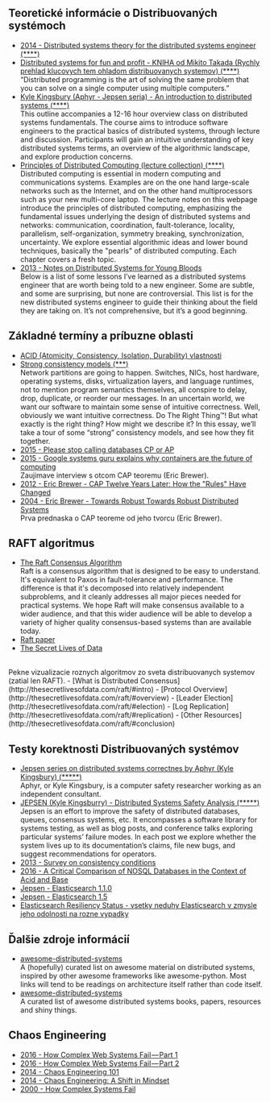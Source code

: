## Teoretické informácie o Distribuovaných systémoch

- [2014 - Distributed systems theory for the distributed systems engineer (****)](http://the-paper-trail.org/blog/distributed-systems-theory-for-the-distributed-systems-engineer/)
- [Distributed systems for fun and profit - KNIHA od Mikito Takada (Rychly prehlad klucovych tem ohladom distribuovanych systemov) (****)](http://book.mixu.net/distsys/index.html)  
“Distributed programming is the art of solving the same problem that you can solve on a single computer using multiple computers.”
- [Kyle Kingsbury (Aphyr - Jepsen seria) - An introduction to distributed systems (****)](https://github.com/aphyr/distsys-class)  
This outline accompanies a 12-16 hour overview class on distributed systems fundamentals. The course aims to introduce software engineers to the practical basics of distributed systems, through lecture and discussion. Participants will gain an intuitive understanding of key distributed systems terms, an overview of the algorithmic landscape, and explore production concerns.
- [Principles of Distributed Computing (lecture collection) (****)](http://disco.ethz.ch/lectures/podc_allstars/)  
Distributed computing is essential in modern computing and communications systems. Examples are on the one hand large-scale networks such as the Internet, and on the other hand multiprocessors such as your new multi-core laptop. The lecture notes on this webpage introduce the principles of distributed computing, emphasizing the fundamental issues underlying the design of distributed systems and networks: communication, coordination, fault-tolerance, locality, parallelism, self-organization, symmetry breaking, synchronization, uncertainty. We explore essential algorithmic ideas and lower bound techniques, basically the "pearls" of distributed computing. Each chapter covers a fresh topic.
- [2013 - Notes on Distributed Systems for Young Bloods](https://www.somethingsimilar.com/2013/01/14/notes-on-distributed-systems-for-young-bloods/)  
Below is a list of some lessons I’ve learned as a distributed systems engineer that are worth being told to a new engineer. Some are subtle, and some are surprising, but none are controversial. This list is for the new distributed systems engineer to guide their thinking about the field they are taking on. It’s not comprehensive, but it’s a good beginning.


## Základné termíny a príbuzne oblasti


- [ACID (Atomicity, Consistency, Isolation, Durability) vlastnosti](http://www.service-architecture.com/articles/database/acid_properties.html)
- [Strong consistency models (***)](https://aphyr.com/posts/313-strong-consistency-models)  
Network partitions are going to happen. Switches, NICs, host hardware, operating systems, disks, virtualization layers, and language runtimes, not to mention program semantics themselves, all conspire to delay, drop, duplicate, or reorder our messages. In an uncertain world, we want our software to maintain some sense of intuitive correctness.
Well, obviously we want intuitive correctness. Do The Right Thing™! But what exactly is the right thing? How might we describe it? In this essay, we’ll take a tour of some “strong” consistency models, and see how they fit together.  
- [2015 - Please stop calling databases CP or AP](https://martin.kleppmann.com/2015/05/11/please-stop-calling-databases-cp-or-ap.html)  
- [2015 - Google systems guru explains why containers are the future of computing](https://medium.com/s-c-a-l-e/google-systems-guru-explains-why-containers-are-the-future-of-computing-87922af2cf95#.hwoumfy6x)  
Zaujimave interview s otcom CAP teoremu (Eric Brewer).
- [2012 - Eric Brewer - CAP Twelve Years Later: How the "Rules" Have Changed](https://www.infoq.com/articles/cap-twelve-years-later-how-the-rules-have-changed)
- [2004 - Eric Brewer - Towards Robust Towards Robust Distributed Systems](https://www.cs.berkeley.edu/~brewer/cs262b-2004/PODC-keynote.pdf)  
Prva prednaska o CAP teoreme od jeho tvorcu (Eric Brewer).


## RAFT algoritmus

- [The Raft Consensus Algorithm](https://raft.github.io/)  
Raft is a consensus algorithm that is designed to be easy to understand. It's equivalent to Paxos in fault-tolerance and performance. The difference is that it's decomposed into relatively independent subproblems, and it cleanly addresses all major pieces needed for practical systems. We hope Raft will make consensus available to a wider audience, and that this wider audience will be able to develop a variety of higher quality consensus-based systems than are available today.
- [Raft paper](https://raft.github.io/raft.pdf)
- [The Secret Lives of Data](http://thesecretlivesofdata.com/raft/)
<br>
Pekne vizualizacie roznych algoritmov zo sveta distribuovanych systemov (zatial len RAFT).
 - [What is Distributed Consensus](http://thesecretlivesofdata.com/raft/#intro)
 - [Protocol Overview](http://thesecretlivesofdata.com/raft/#overview)
 - [Leader Election](http://thesecretlivesofdata.com/raft/#election)
 - [Log Replication](http://thesecretlivesofdata.com/raft/#replication)
 - [Other Resources](http://thesecretlivesofdata.com/raft/#conclusion)


## Testy korektnosti Distribuovaných systémov

- [Jepsen series on distributed systems correctnes by Aphyr (Kyle Kingsbury) (*****)](https://aphyr.com/tags/Jepsen)  
Aphyr, or Kyle Kingsbury, is a computer safety researcher working as an independent consultant.
- [JEPSEN (Kyle Kingsburry) - Distributed Systems Safety Analysis (*****)](http://jepsen.io/)  
Jepsen is an effort to improve the safety of distributed databases, queues, consensus systems, etc. It encompasses a software library for systems testing, as well as blog posts, and conference talks exploring particular systems’ failure modes. In each post we explore whether the system lives up to its documentation’s claims, file new bugs, and suggest recommendations for operators.
 - [2013 - Survey on consistency conditions](http://www.ics.forth.gr/tech-reports/2013/2013.TR439_Survey_on_Consistency_Conditions.pdf)
 - [2016 - A Critical Comparison of NOSQL Databases in the Context of Acid and Base](http://repository.stcloudstate.edu/cgi/viewcontent.cgi?article=1006&context=msia_etds)
 - [Jepsen - Elasticsearch 1.1.0](https://aphyr.com/posts/317-jepsen-elasticsearch)
 - [Jepsen - Elasticsearch 1.5](https://aphyr.com/posts/323-jepsen-elasticsearch-1-5-0)
 - [Elasticsearch Resiliency Status - vsetky neduhy Elasticsearch v zmysle jeho odolnosti na rozne vypadky](https://www.elastic.co/guide/en/elasticsearch/resiliency/current/index.html)


## Ďalšie zdroje informácií 

- [awesome-distributed-systems](https://github.com/theanalyst/awesome-distributed-systems)  
A (hopefully) curated list on awesome material on distributed systems, inspired by other awesome frameworks like awesome-python. Most links will tend to be readings on architecture itself rather than code itself.
- [awesome-distributed-systems](https://github.com/kevinxhuang/awesome-distributed-systems)  
A curated list of awesome distributed systems books, papers, resources and shiny things.


## Chaos Engineering

- [2016 - How Complex Web Systems Fail — Part 1](https://medium.com/production-ready/how-complex-web-systems-fail-part-1-4aaffc11e0c7#.xyl56jl27)
- [2016 - How Complex Web Systems Fail — Part 2](https://medium.com/production-ready/how-complex-web-systems-fail-part-2-1b1afb4fa7be#.aiq0xwtpp)
- [2014 - Chaos Engineering 101](https://medium.com/production-ready/chaos-engineering-101-1103059fae44#.23fy5d6b2)
- [2014 - Chaos Engineering: A Shift in Mindset](https://medium.com/production-ready/chaos-engineering-a-shift-in-mindset-d8fbfc8c5dc2#.8uv04vix5)
- [2000 - How Complex Systems Fail ](http://web.mit.edu/2.75/resources/random/How%20Complex%20Systems%20Fail.pdf)


